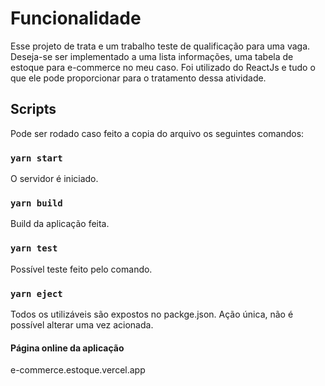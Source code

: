 # Funcionalidade

Esse projeto de trata e um trabalho teste de qualificação para uma vaga. Deseja-se ser implementado a uma lista informações, uma tabela de estoque para e-commerce no meu caso. Foi utilizado do ReactJs e tudo o que ele pode proporcionar para o tratamento dessa atividade.

## Scripts 

Pode ser rodado caso feito a copia do arquivo os seguintes comandos:

### `yarn start`

O servidor é iniciado.

### `yarn build`

Build da aplicação feita.

### `yarn test`

Possível teste feito pelo comando.

### `yarn eject` 

Todos os utilizáveis são expostos no packge.json. Ação única, não é possível alterar uma vez acionada.

#### Página online da aplicação

e-commerce.estoque.vercel.app
